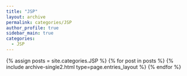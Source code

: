 ```yaml
---
title: "JSP"
layout: archive
permalink: categories/JSP
author_profile: true
sidebar_main: true
categories:
  - JSP
---
```



{% assign posts = site.categories.JSP %}
{% for post in posts %} {% include archive-single2.html type=page.entries_layout %} {% endfor %}
